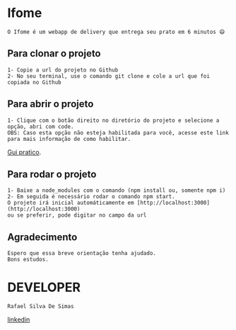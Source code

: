# Ifome 
```
O Ifome é um webapp de delivery que entrega seu prato em 6 minutos 😄
```

## Para clonar o projeto
```
1- Copie a url do projeto no Github
2- No seu terminal, use o comando git clone e cole a url que foi copiada no Github
```
## Para abrir o projeto
```
1- Clique com o botão direito no diretório do projeto e selecione a opção, abri com code.
OBS: Caso esta opção não esteja habilitada para você, acesse este link para mais informação de como habilitar. 
```
[Gui pratico](https://dev.to/leticiacamposs2/como-adicionar-um-menu-de-contexto-abrir-com-vs-code-ao-windows-explorer-300j).

## Para rodar o projeto

```
1- Baixe a node_modules com o comando (npm install ou, somente npm i)
2- Em seguida é necessário rodar o comando npm start.
O projeto irá inicial automáticamente em [http://localhost:3000](http://localhost:3000)
ou se preferir, pode digitar no campo da url
```


## Agradecimento

```
Espero que essa breve orientação tenha ajudado.
Bons estudos.
```

# DEVELOPER
```
Rafael Silva De Simas
```
[linkedin](https://www.linkedin.com/in/rafael-silva-de-simas/)




